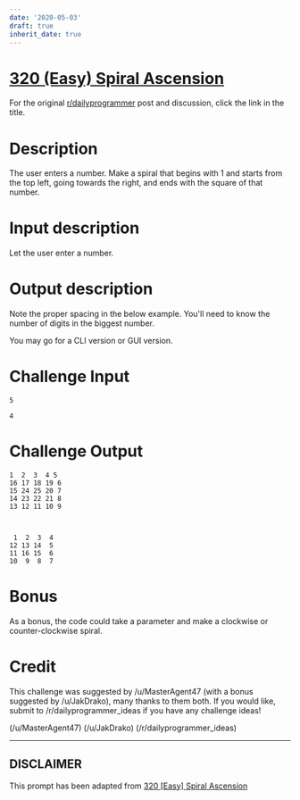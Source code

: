 ```yaml
---
date: '2020-05-03'
draft: true
inherit_date: true
---
```


# [320 (Easy) Spiral Ascension](https://www.reddit.com/r/dailyprogrammer/comments/6i60lr/20170619_challenge_320_easy_spiral_ascension/)

For the original [r/dailyprogrammer](https://www.reddit.com/r/dailyprogrammer/) post and discussion, click the link in the title.

# Description
The user enters a number. Make a spiral that begins with 1 and starts from the top left, going towards the right, and ends with the square of that number.

# Input description
Let the user enter a number.

# Output description
Note the proper spacing in the below example. You'll need to know the number of digits in the biggest number. 

You may go for a CLI version or GUI version. 

# Challenge Input

```
5

4
```
# Challenge Output

```
1  2  3  4 5
16 17 18 19 6
15 24 25 20 7
14 23 22 21 8
13 12 11 10 9



 1  2  3  4 
12 13 14  5
11 16 15  6
10  9  8  7
```
# Bonus
As a bonus, the code could take a parameter and make a clockwise or counter-clockwise spiral.

# Credit
This challenge was suggested by /u/MasterAgent47 (with a bonus suggested by /u/JakDrako), many thanks to them both. If you would like, submit to /r/dailyprogrammer_ideas if you have any challenge ideas!

(/u/MasterAgent47)
(/u/JakDrako)
(/r/dailyprogrammer_ideas)

----
## **DISCLAIMER**
This prompt has been adapted from [320 [Easy] Spiral Ascension](https://www.reddit.com/r/dailyprogrammer/comments/6i60lr/20170619_challenge_320_easy_spiral_ascension/
)
